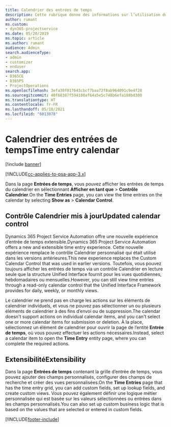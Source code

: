 ```yaml
---
title: Calendrier des entrées de temps
description: Cette rubrique donne des informations sur l’utilisation du calendrier des entrées de temps.
author: rumant
ms.custom:
- dyn365-projectservice
ms.date: 05/20/2019
ms.topic: article
ms.author: rumant
audience: Admin
search.audienceType:
- admin
- customizer
- enduser
search.app:
- D365CE
- D365PS
- ProjectOperations
ms.openlocfilehash: 3efa30f017643cbcf7baa72f8ab964091c9e4f28
ms.sourcegitcommit: 40f68387f594180af64a5e5c748b6efa188bd300
ms.translationtype: HT
ms.contentlocale: fr-FR
ms.lasthandoff: 05/10/2021
ms.locfileid: "6013078"
---
```

# <a name="time-entry-calendar"></a><span data-ttu-id="e5ae6-103">Calendrier des entrées de temps</span><span class="sxs-lookup"><span data-stu-id="e5ae6-103">Time entry calendar</span></span>

[!include [banner](../includes/psa-now-project-operations.md)]

[!INCLUDE[cc-applies-to-psa-app-3.x](../includes/cc-applies-to-psa-app-3x.md)]

<span data-ttu-id="e5ae6-104">Dans la page **Entrées de temps**, vous pouvez afficher les entrées de temps du calendrier en sélectionnant **Afficher en tant que** \> **Contrôle Calendrier**.</span><span class="sxs-lookup"><span data-stu-id="e5ae6-104">On the **Time Entries** page, you can view the time entries on the calendar by selecting **Show as** \> **Calendar Control**.</span></span>

## <a name="updated-calendar-control"></a><span data-ttu-id="e5ae6-105">Contrôle Calendrier mis à jour</span><span class="sxs-lookup"><span data-stu-id="e5ae6-105">Updated calendar control</span></span>

<span data-ttu-id="e5ae6-106">Dynamics 365 Project Service Automation offre une nouvelle expérience d’entrée de temps extensible.</span><span class="sxs-lookup"><span data-stu-id="e5ae6-106">Dynamics 365 Project Service Automation offers a new and extensible time entry experience.</span></span> <span data-ttu-id="e5ae6-107">Cette nouvelle expérience remplace le contrôle Calendrier personnalisé qui était utilisé dans les versions antérieures.</span><span class="sxs-lookup"><span data-stu-id="e5ae6-107">This new experience replaces the Custom Calendar Control that was used in earlier versions.</span></span> <span data-ttu-id="e5ae6-108">Toutefois, vous pouvez toujours afficher les entrées de temps via un contrôle Calendrier en lecture seule que la structure Unified Interface fournit pour les vues quotidiennes, hebdomadaires ou mensuelles.</span><span class="sxs-lookup"><span data-stu-id="e5ae6-108">However, you can still view time entries through a read-only calendar control that the Unified Interface Framework provides for daily, weekly, or monthly views.</span></span>

<span data-ttu-id="e5ae6-109">Le calendrier ne prend pas en charge les actions sur les éléments de calendrier individuels, et vous ne pouvez pas sélectionner un ou plusieurs éléments de calendrier à des fins d’envoi ou de suppression.</span><span class="sxs-lookup"><span data-stu-id="e5ae6-109">The calendar doesn't support actions on individual calendar items, and you can't select one or more calendar items for submission or deletion.</span></span> <span data-ttu-id="e5ae6-110">À la place, sélectionnez un élément de calendrier pour ouvrir la page de l’entité **Entrée de temps**, où vous pouvez effectuer les actions nécessaires.</span><span class="sxs-lookup"><span data-stu-id="e5ae6-110">Instead, select a calendar item to open the **Time Entry** entity page, where you can complete the required actions.</span></span>

## <a name="extensibility"></a><span data-ttu-id="e5ae6-111">Extensibilité</span><span class="sxs-lookup"><span data-stu-id="e5ae6-111">Extensibility</span></span>

<span data-ttu-id="e5ae6-112">Dans la page **Entrées de temps** contenant la grille d’entrée de temps, vous pouvez ajouter des champs personnalisés, configurer des champs de recherche et créer des vues personnalisées.</span><span class="sxs-lookup"><span data-stu-id="e5ae6-112">On the **Time Entries** page that has the time entry grid, you can add custom fields, set up lookup fields, and create custom views.</span></span> <span data-ttu-id="e5ae6-113">Vous pouvez également définir une logique métier personnalisée qui est basée sur les valeurs sélectionnées ou entrées dans les champs personnalisés.</span><span class="sxs-lookup"><span data-stu-id="e5ae6-113">You can also set up custom business logic that is based on the values that are selected or entered in custom fields.</span></span>


[!INCLUDE[footer-include](../includes/footer-banner.md)]